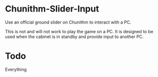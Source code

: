 # Chunithm-Slider-Input
Use an official ground slider on Chunithm to interact with a PC.

This is not and will not work to play the game on a PC. It is designed to be used when the cabinet is in standby and provide input to another PC.

# Todo
Everything
